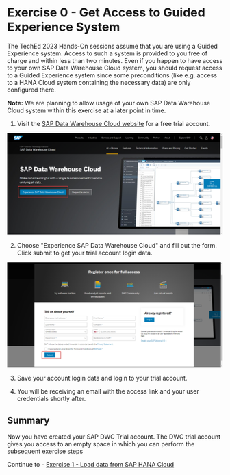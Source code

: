 # Exercise 0 - Get Access to Guided Experience System

The TechEd 2023 Hands-On sessions assume that you are using a Guided Experience system. Access to such a system is provided to you free of charge and within less than two minutes. Even if you happen to have access to your own SAP Data Warehouse Cloud system, you should request access to a Guided Experience system since some preconditions (like e.g. access to a HANA Cloud system containing the necessary data) are only configured there.

**Note:** We are planning to allow usage of your own SAP Data Warehouse Cloud system within this exercise at a later point in time. 

1. Visit the [SAP Data Warehouse Cloud website](https://www.sap.com/products/technology-platform/data-warehouse-cloud.html) for a free trial account.

![Web site](/exercises/ex0/images/0.png)

2. Choose "Experience SAP Data Warehouse Cloud" and fill out the form. Click submit to get your trial account login data.

![Web site](/exercises/ex0/images/1.png)

3. Save your account login data and login to your trial account.

4. You will be receiving an email with the access link and your user credentials shortly after.

## Summary

Now you have created your SAP DWC Trial account. The DWC trial account gives you access to an empty space in which you can perform the subsequent exercise steps

Continue to - [Exercise 1 - Load data from SAP HANA Cloud](../ex1/README.md)
